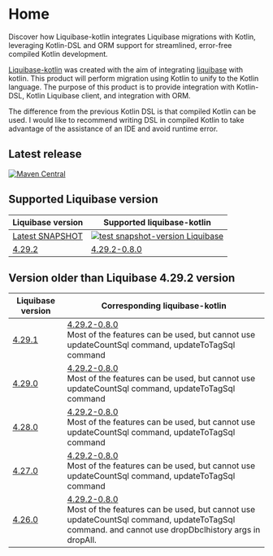 # Home

<web-summary>
Discover how Liquibase-kotlin integrates Liquibase migrations with Kotlin, leveraging Kotlin-DSL and ORM support for streamlined, error-free compiled Kotlin development.
</web-summary>

[Liquibase-kotlin](https://github.com/momosetkn/liquibase-kotlin) was created with the aim of
integrating [liquibase](https://github.com/liquibase/liquibase) with kotlin.
This product will perform migration using Kotlin to unify to the Kotlin language.
The purpose of this product is to provide integration with Kotlin-DSL, Kotlin Liquibase client, and integration with
ORM.

The difference from the previous Kotlin DSL is that compiled Kotlin can be used.
I would like to recommend writing DSL in compiled Kotlin to take advantage of the assistance of an IDE and avoid runtime
error.

## Latest release

[![Maven Central](https://img.shields.io/maven-central/v/io.github.momosetkn/liquibase-kotlin-starter-compiled)](https://search.maven.org/artifact/io.github.momosetkn/liquibase-kotlin-starter-compiled)

## Supported Liquibase version

| Liquibase version                                                          | Supported liquibase-kotlin                                                                                                                                                                                                               |
|----------------------------------------------------------------------------|------------------------------------------------------------------------------------------------------------------------------------------------------------------------------------------------------------------------------------------|
| [Latest SNAPSHOT](https://github.com/liquibase/liquibase/packages/1783578) | [![test snapshot-version Liquibase](https://github.com/momosetkn/liquibase-kotlin/actions/workflows/test-snapshot-liquibase.yml/badge.svg)](https://github.com/momosetkn/liquibase-kotlin/actions/workflows/test-snapshot-liquibase.yml) |
| [4.29.2](https://github.com/liquibase/liquibase/releases/tag/v4.29.2)      | [4.29.2-0.8.0](https://github.com/momosetkn/liquibase-kotlin/releases/tag/4.29.2-0.8.0)                                                                                                                                                  |

## Version older than Liquibase 4.29.2 version

| Liquibase version                                                     | Corresponding liquibase-kotlin                                                                                                                                                                                                                                   |
|-----------------------------------------------------------------------|------------------------------------------------------------------------------------------------------------------------------------------------------------------------------------------------------------------------------------------------------------------|
| [4.29.1](https://github.com/liquibase/liquibase/releases/tag/v4.29.2) | [4.29.2-0.8.0](https://github.com/momosetkn/liquibase-kotlin/releases/tag/4.29.2-0.8.0)<br /><warning>Most of the features can be used, but cannot use updateCountSql command, updateToTagSql command</warning>                                                  |
| [4.29.0](https://github.com/liquibase/liquibase/releases/tag/v4.29.0) | [4.29.2-0.8.0](https://github.com/momosetkn/liquibase-kotlin/releases/tag/4.29.2-0.8.0)<br /><warning>Most of the features can be used, but cannot use updateCountSql command, updateToTagSql command</warning>                                                  |
| [4.28.0](https://github.com/liquibase/liquibase/releases/tag/v4.28.0) | [4.29.2-0.8.0](https://github.com/momosetkn/liquibase-kotlin/releases/tag/4.29.2-0.8.0)<br /><warning>Most of the features can be used, but cannot use updateCountSql command, updateToTagSql command</warning>                                                  |
| [4.27.0](https://github.com/liquibase/liquibase/releases/tag/v4.27.0) | [4.29.2-0.8.0](https://github.com/momosetkn/liquibase-kotlin/releases/tag/4.29.2-0.8.0)<br /><warning>Most of the features can be used, but cannot use updateCountSql command, updateToTagSql command</warning>                                                  |
| [4.26.0](https://github.com/liquibase/liquibase/releases/tag/v4.26.0) | [4.29.2-0.8.0](https://github.com/momosetkn/liquibase-kotlin/releases/tag/4.29.2-0.8.0)<br /><warning>Most of the features can be used, but cannot use updateCountSql command, updateToTagSql command. and cannot use dropDbclhistory args in dropAll.</warning> |
